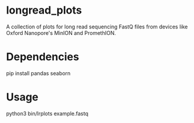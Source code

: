 # longread_plots
A collection of plots for long read sequencing FastQ files from devices like Oxford Nanopore's MinION and PromethION.
# Dependencies

pip install pandas seaborn

# Usage
python3 bin/lrplots example.fastq
